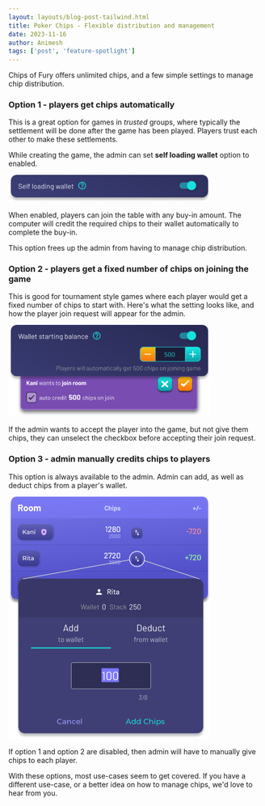```yaml
---
layout: layouts/blog-post-tailwind.html
title: Poker Chips - Flexible distribution and management
date: 2023-11-16
author: Animesh
tags: ['post', 'feature-spotlight']
---
```


Chips of Fury offers unlimited chips, and a few simple settings to manage chip distribution.

### Option 1 - players get chips automatically
This is a great option for games in _trusted_ groups, where typically the settlement will be done after the game has been
played. Players trust each other to make these settlements.

While creating the game, the admin can set **self loading wallet** option to enabled.

<img src="/images/screenshots/chip_management_screenshot_2.png" width="400">

When enabled, players can join the table with any buy-in amount. The computer will credit the required chips to
their wallet automatically to complete the buy-in.

This option frees up the admin from having to manage chip distribution.

### Option 2 - players get a fixed number of chips on joining the game
This is good for tournament style games where each player would get a fixed number of chips to start with. Here's what
the setting looks like, and how the player join request will appear for the admin.

<img src="/images/screenshots/chip_management_screenshot_1.png" width="400">

If the admin wants to accept the player into the game, but not give them chips, they can unselect the checkbox before 
accepting their join request.

### Option 3 - admin manually credits chips to players
This option is always available to the admin. Admin can add, as well as deduct chips from a player's wallet.

<img src="/images/screenshots/chip_management_screenshot_3.png" width="400">

If option 1 and option 2 are disabled, then admin will have to manually give chips to each player.

With these options, most use-cases seem to get covered. If you have a different use-case, or a better idea
on how to manage chips, we'd love to hear from you.
